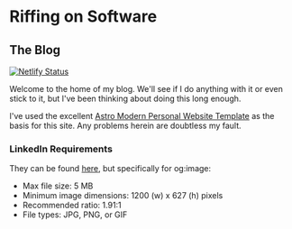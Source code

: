 # Riffing on Software
## The Blog

[![Netlify Status](https://api.netlify.com/api/v1/badges/c5347744-5c29-49fb-83ee-62bb87a96c92/deploy-status)](https://app.netlify.com/sites/imaginative-babka-85d9e1/deploys)

Welcome to the home of my blog. We'll see if I do anything with it or even stick to it, but I've been thinking about doing this long enough.

I've used the excellent [Astro Modern Personal Website Template](https://github.com/manuelernestog/astro-modern-personal-website) as the basis for this site. Any problems herein are doubtless my fault.

### LinkedIn Requirements

They can be found [here](https://www.linkedin.com/help/linkedin/answer/a521928/making-your-website-shareable-on-linkedin?lang=en-us&intendedLocale=en), but specifically for og:image:
* Max file size: 5 MB
* Minimum image dimensions: 1200 (w) x 627 (h) pixels
* Recommended ratio: 1.91:1
* File types: JPG, PNG, or GIF
